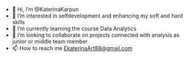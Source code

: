 - 👋 Hi, I’m @KaterinaKarpun
- 👀 I’m interested in selfdevelopment and enhancing my soft and hard skills
- 🌱 I’m currently learning the course Data Analytics
- 💞️ I’m looking to collaborate on projects connected with analysis as junior or middle team member
- 📫 How to reach me EkaterinaArt88@gmail.com

<!---
KaterinaKarpun/KaterinaKarpun is a ✨ special ✨ repository because its `README.md` (this file) appears on your GitHub profile.
You can click the Preview link to take a look at your changes.
--->
